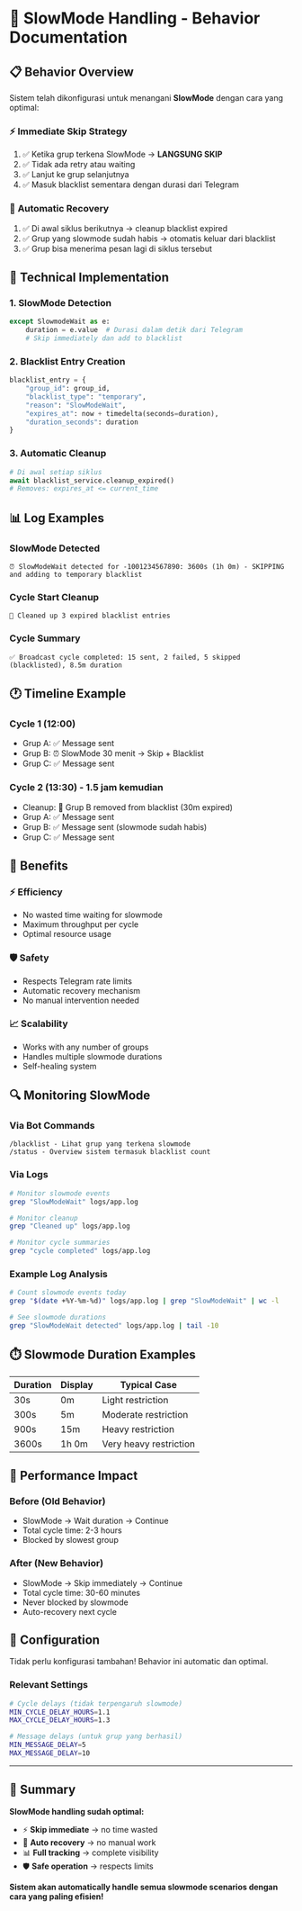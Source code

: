 # 🐌 SlowMode Handling - Behavior Documentation

## 📋 Behavior Overview

Sistem telah dikonfigurasi untuk menangani **SlowMode** dengan cara yang optimal:

### ⚡ **Immediate Skip Strategy**
1. ✅ Ketika grup terkena SlowMode → **LANGSUNG SKIP**
2. ✅ Tidak ada retry atau waiting
3. ✅ Lanjut ke grup selanjutnya
4. ✅ Masuk blacklist sementara dengan durasi dari Telegram

### 🔄 **Automatic Recovery**
1. ✅ Di awal siklus berikutnya → cleanup blacklist expired
2. ✅ Grup yang slowmode sudah habis → otomatis keluar dari blacklist
3. ✅ Grup bisa menerima pesan lagi di siklus tersebut

## 🔧 Technical Implementation

### 1. **SlowMode Detection**
```python
except SlowmodeWait as e:
    duration = e.value  # Durasi dalam detik dari Telegram
    # Skip immediately dan add to blacklist
```

### 2. **Blacklist Entry Creation**
```python
blacklist_entry = {
    "group_id": group_id,
    "blacklist_type": "temporary", 
    "reason": "SlowModeWait",
    "expires_at": now + timedelta(seconds=duration),
    "duration_seconds": duration
}
```

### 3. **Automatic Cleanup**
```python
# Di awal setiap siklus
await blacklist_service.cleanup_expired()
# Removes: expires_at <= current_time
```

## 📊 **Log Examples**

### SlowMode Detected
```
⏰ SlowModeWait detected for -1001234567890: 3600s (1h 0m) - SKIPPING and adding to temporary blacklist
```

### Cycle Start Cleanup
```
🧹 Cleaned up 3 expired blacklist entries
```

### Cycle Summary
```
✅ Broadcast cycle completed: 15 sent, 2 failed, 5 skipped (blacklisted), 8.5m duration
```

## 🕐 **Timeline Example**

### Cycle 1 (12:00)
- Grup A: ✅ Message sent
- Grup B: ⏰ SlowMode 30 menit → Skip + Blacklist
- Grup C: ✅ Message sent

### Cycle 2 (13:30) - 1.5 jam kemudian
- Cleanup: 🧹 Grup B removed from blacklist (30m expired)
- Grup A: ✅ Message sent  
- Grup B: ✅ Message sent (slowmode sudah habis)
- Grup C: ✅ Message sent

## 🎯 **Benefits**

### ⚡ **Efficiency**
- No wasted time waiting for slowmode
- Maximum throughput per cycle
- Optimal resource usage

### 🛡️ **Safety**
- Respects Telegram rate limits
- Automatic recovery mechanism
- No manual intervention needed

### 📈 **Scalability**
- Works with any number of groups
- Handles multiple slowmode durations
- Self-healing system

## 🔍 **Monitoring SlowMode**

### Via Bot Commands
```
/blacklist - Lihat grup yang terkena slowmode
/status - Overview sistem termasuk blacklist count
```

### Via Logs
```bash
# Monitor slowmode events
grep "SlowModeWait" logs/app.log

# Monitor cleanup
grep "Cleaned up" logs/app.log

# Monitor cycle summaries
grep "cycle completed" logs/app.log
```

### Example Log Analysis
```bash
# Count slowmode events today
grep "$(date +%Y-%m-%d)" logs/app.log | grep "SlowModeWait" | wc -l

# See slowmode durations
grep "SlowModeWait detected" logs/app.log | tail -10
```

## ⏱️ **Slowmode Duration Examples**

| Duration | Display | Typical Case |
|----------|---------|--------------|
| 30s | 0m | Light restriction |
| 300s | 5m | Moderate restriction |
| 900s | 15m | Heavy restriction |
| 3600s | 1h 0m | Very heavy restriction |

## 🚀 **Performance Impact**

### Before (Old Behavior)
- SlowMode → Wait duration → Continue
- Total cycle time: 2-3 hours
- Blocked by slowest group

### After (New Behavior)  
- SlowMode → Skip immediately → Continue
- Total cycle time: 30-60 minutes
- Never blocked by slowmode
- Auto-recovery next cycle

## 🔧 **Configuration**

Tidak perlu konfigurasi tambahan! Behavior ini automatic dan optimal.

### Relevant Settings
```bash
# Cycle delays (tidak terpengaruh slowmode)
MIN_CYCLE_DELAY_HOURS=1.1
MAX_CYCLE_DELAY_HOURS=1.3

# Message delays (untuk grup yang berhasil)
MIN_MESSAGE_DELAY=5
MAX_MESSAGE_DELAY=10
```

---

## 🎯 **Summary**

**SlowMode handling sudah optimal:**
- ⚡ **Skip immediate** → no time wasted
- 🔄 **Auto recovery** → no manual work  
- 📊 **Full tracking** → complete visibility
- 🛡️ **Safe operation** → respects limits

**Sistem akan automatically handle semua slowmode scenarios dengan cara yang paling efisien!**